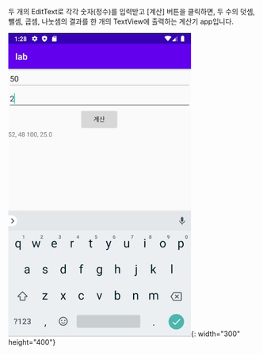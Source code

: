 두 개의 EditText로 각각 숫자(정수)를 입력받고 [계산] 버튼을 클릭하면, 두 수의 덧셈, 뺄셈, 곱셈, 나눗셈의 결과를 한 개의 TextView에 출력하는 계산기 app입니다.

![calculator](../images/widget/screen_capture.JPG){: width="300" height="400"}
